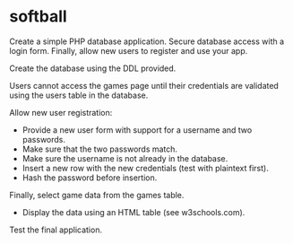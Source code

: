 # softball
Create a simple PHP database application.  Secure database access with a login form.  Finally, allow new users to register and use your app.

Create the database using the DDL provided.

Users cannot access the games page until their credentials are validated using the users table in the database.

Allow new user registration:

- Provide a new user form with support for a username and two passwords.
- Make sure that the two passwords match.
- Make sure the username is not already in the database.
- Insert a new row with the new credentials (test with plaintext first).
- Hash the password before insertion.

Finally, select game data from the games table.
- Display the data using an HTML table (see w3schools.com).

Test the final application.
